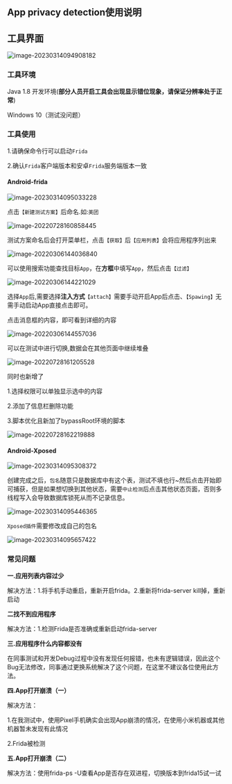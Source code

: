 ## App privacy detection使用说明



## 工具界面

![image-20230314094908182](C:\Users\25425\AppData\Roaming\Typora\typora-user-images\image-20230314094908182.png)

### 工具环境

Java 1.8 开发环境(**部分人员开启工具会出现显示错位现象，请保证分辨率处于正常**)

Windows 10（测试没问题）

### 工具使用

1.请确保命令行可以启动`Frida`

2.确认`Frida`客户端版本和安卓`Frida`服务端版本一致

#### Android-frida

![image-20230314095033228](C:\Users\25425\AppData\Roaming\Typora\typora-user-images\image-20230314095033228.png)

点击`【新建测试方案】`后命名.如:`美团`

![image-20220728160858445](C:\Users\25425\AppData\Roaming\Typora\typora-user-images\image-20220728160858445.png)

测试方案命名后会打开菜单栏，点击`【获取】`后`【应用列表】`会将应用程序列出来

![image-20220306144036840](C:\Users\25425\AppData\Roaming\Typora\typora-user-images\image-20220306144036840.png)

可以使用搜索功能查找目标`App`，在**方框**中填写`App`，然后点击`【过滤】`

![image-20220306144221029](C:\Users\25425\AppData\Roaming\Typora\typora-user-images\image-20220306144221029.png)

选择`App`后,需要选择**注入方式**`【attach】`需要手动开启App后点击、`【Spawing】`无需手动启动App直接点击即可。

点击消息框的内容，即可看到详细的内容

![image-20220306144557036](C:\Users\25425\AppData\Roaming\Typora\typora-user-images\image-20220306144557036.png)

可以在测试中进行切换,数据会在其他页面中继续堆叠

![image-20220728161205528](C:\Users\25425\AppData\Roaming\Typora\typora-user-images\image-20220728161205528.png)



同时也新增了

1.选择权限可以单独显示选中的内容

2.添加了信息栏删除功能

3.脚本优化且新加了bypassRoot环境的脚本

![image-20220728162219888](C:\Users\25425\AppData\Roaming\Typora\typora-user-images\image-20220728162219888.png)



#### Android-Xposed

![image-20230314095308372](C:\Users\25425\AppData\Roaming\Typora\typora-user-images\image-20230314095308372.png)

创建完成之后，`包名`随意只是数据库中有这个表，测试不填也行~然后点击开始即可捕获，但是如果想切换到其他状态，需要`中止检测`后点击其他状态页面，否则多线程写入会导致数据库锁死从而不记录信息。

![image-20230314095446365](C:\Users\25425\AppData\Roaming\Typora\typora-user-images\image-20230314095446365.png)

`Xposed插件`需要修改成自己的包名

![image-20230314095657422](C:\Users\25425\AppData\Roaming\Typora\typora-user-images\image-20230314095657422.png)



### 常见问题

**一.应用列表内容过少**

解决方法：1.将手机手动重启，重新开启frida。2.重新将frida-server kill掉，重新启动

**二找不到应用程序**

解决方法：1.检测Frida是否准确或重新启动frida-server

**三.应用程序什么内容都没有**

在同事测试和开发Debug过程中没有发现任何报错，也未有逻辑错误，因此这个Bug无法修改，同事通过更换系统解决了这个问题，在这里不建议各位使用此方法。

**四.App打开崩溃（一）**

解决方法：

1.在我测试中，使用Pixel手机确实会出现App崩溃的情况，在使用小米机器或其他机器暂未发现有此情况

2.Frida被检测

**五.App打开崩溃（二）**

解决方法：使用frida-ps -U查看App是否存在双进程，切换版本到frida15试一试